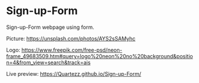 # Sign-up-Form
Sign-up-Form webpage using form.   
  
Picture: https://unsplash.com/photos/AYS2sSAMyhc  
  
Logo: https://www.freepik.com/free-psd/neon-frame_49683509.htm#query=logo%20neon%20no%20background&position=4&from_view=search&track=ais  
  
Live preview: https://Quartezz.github.io/Sign-up-Form/  
